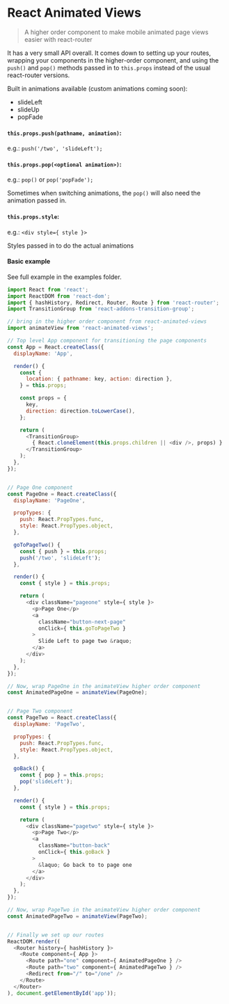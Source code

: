 # React Animated Views

> A higher order component to make mobile animated page views easier with react-router


It has a very small API overall. It comes down to setting up your routes, wrapping your components in the higher-order component, and using the `push()` and `pop()` methods passed in to `this.props` instead of the usual react-router versions.

Built in animations available (custom animations coming soon):

- slideLeft
- slideUp
- popFade

#### `this.props.push(pathname, animation)`:

e.g.: `push('/two', 'slideLeft');`

#### `this.props.pop(<optional animation>)`:

e.g.: `pop()` or `pop('popFade');`

Sometimes when switching animations, the `pop()` will also need the animation passed in.

#### `this.props.style`:

e.g.: `<div style={ style }>`

Styles passed in to do the actual animations

#### Basic example

See full example in the examples folder.

```javascript
import React from 'react';
import ReactDOM from 'react-dom';
import { hashHistory, Redirect, Router, Route } from 'react-router';
import TransitionGroup from 'react-addons-transition-group';

// bring in the higher order component from react-animated-views
import animateView from 'react-animated-views';

// Top level App component for transitioning the page components 
const App = React.createClass({
  displayName: 'App',

  render() {
    const {                                          
      location: { pathname: key, action: direction },
    } = this.props;                                  

    const props = {                      
      key,                               
      direction: direction.toLowerCase(),
    };                                   

    return (
      <TransitionGroup>
        { React.cloneElement(this.props.children || <div />, props) }
      </TransitionGroup>
    );
  },
});


// Page One component
const PageOne = React.createClass({
  displayName: 'PageOne',

  propTypes: {
    push: React.PropTypes.func,
    style: React.PropTypes.object,
  },

  goToPageTwo() {
    const { push } = this.props;
    push('/two', 'slideLeft');
  },

  render() {
    const { style } = this.props;

    return (
      <div className="pageone" style={ style }>
        <p>Page One</p>
        <a
          className="button-next-page"
          onClick={ this.goToPageTwo }
        >
          Slide Left to page two &raquo;
        </a>
      </div>
    );
  },
});

// Now, wrap PageOne in the animateView higher order component
const AnimatedPageOne = animateView(PageOne);


// Page Two component
const PageTwo = React.createClass({
  displayName: 'PageTwo',

  propTypes: {
    push: React.PropTypes.func,
    style: React.PropTypes.object,
  },

  goBack() {
    const { pop } = this.props;
    pop('slideLeft');
  },

  render() {
    const { style } = this.props;

    return (
      <div className="pagetwo" style={ style }>
        <p>Page Two</p>
        <a
          className="button-back"
          onClick={ this.goBack }
        >
          &laquo; Go back to to page one
        </a>
      </div>
    );
  },
});

// Now, wrap PageTwo in the animateView higher order component
const AnimatedPageTwo = animateView(PageTwo);


// Finally we set up our routes
ReactDOM.render((
  <Router history={ hashHistory }>
    <Route component={ App }>
      <Route path="one" component={ AnimatedPageOne } />
      <Route path="two" component={ AnimatedPageTwo } />
      <Redirect from="/" to="/one" />
    </Route>
  </Router>
), document.getElementById('app'));
```

